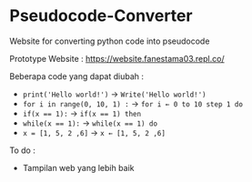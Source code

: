 # Pseudocode-Converter
Website for converting python code into pseudocode

Prototype Website : https://website.fanestama03.repl.co/

Beberapa code yang dapat diubah : 

- `print('Hello world!')` -> `Write('Hello world!')`
- `for i in range(0, 10, 1) :` -> `for i ← 0 to 10 step 1 do`
- `if(x == 1):` -> `if(x == 1) then`
- `while(x == 1):` -> `while(x == 1) do`
- `x = [1, 5, 2 ,6]` -> `x ← [1, 5, 2 ,6]`

To do :
- Tampilan web yang lebih baik
